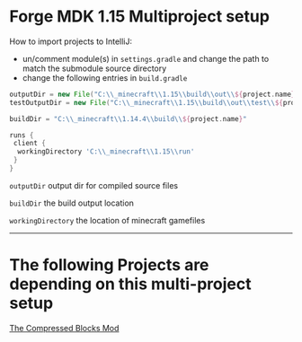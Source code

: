 # Forge MDK 1.15 Multiproject setup
How to import projects to IntelliJ:
* un/comment module(s) in `settings.gradle` and change the path to match the submodule source directory
* change the following entries in `build.gradle`
```gradle
outputDir = new File("C:\\_minecraft\\1.15\\build\\out\\${project.name}")
testOutputDir = new File("C:\\_minecraft\\1.15\\build\\out\\test\\${project.name}")

buildDir = "C:\\_minecraft\\1.14.4\\build\\${project.name}"

runs {
 client {
  workingDirectory 'C:\\_minecraft\\1.15\\run'
 }
}
```
`outputDir` output dir for compiled source files

`buildDir` the build output location

`workingDirectory` the location of minecraft gamefiles

---
# The following Projects are depending on this multi-project setup
[The Compressed Blocks Mod](https://github.com/sa-shiro/Minecraft-Compressed-Blocks)
